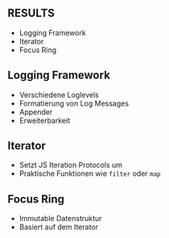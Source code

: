 ## RESULTS
* Logging Framework
* Iterator
* Focus Ring



## Logging Framework
* Verschiedene Loglevels
* Formatierung von Log Messages
* Appender
* Erweiterbarkeit




## Iterator
* Setzt JS Iteration Protocols um
* Praktische Funktionen wie `filter` oder `map`




## Focus Ring
* Immutable Datenstruktur
* Basiert auf dem Iterator